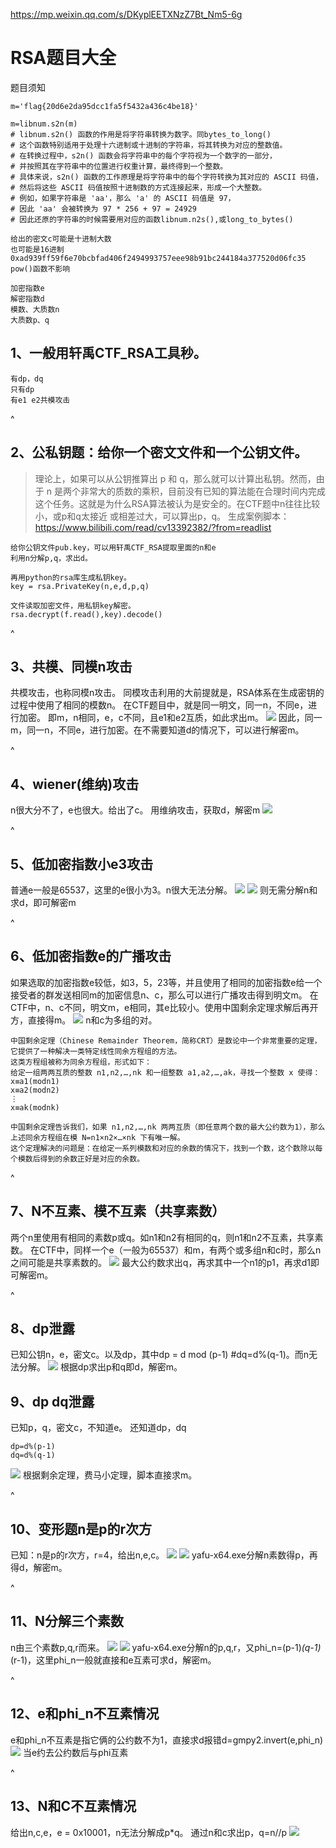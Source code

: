 
<https://mp.weixin.qq.com/s/DKyplEETXNzZ7Bt_Nm5-6g>
# **RSA题目大全**
题目须知
```
m='flag{20d6e2da95dcc1fa5f5432a436c4be18}'

m=libnum.s2n(m)
# libnum.s2n() 函数的作用是将字符串转换为数字。同bytes_to_long()
# 这个函数特别适用于处理十六进制或十进制的字符串，将其转换为对应的整数值。
# 在转换过程中，s2n() 函数会将字符串中的每个字符视为一个数字的一部分，
# 并按照其在字符串中的位置进行权重计算，最终得到一个整数。
# 具体来说，s2n() 函数的工作原理是将字符串中的每个字符转换为其对应的 ASCII 码值，
# 然后将这些 ASCII 码值按照十进制数的方式连接起来，形成一个大整数。
# 例如，如果字符串是 'aa'，那么 'a' 的 ASCII 码值是 97，
# 因此 'aa' 会被转换为 97 * 256 + 97 = 24929
# 因此还原的字符串的时候需要用对应的函数libnum.n2s(),或long_to_bytes()

给出的密文c可能是十进制大数
也可能是16进制0xad939ff59f6e70bcbfad406f2494993757eee98b91bc244184a377520d06fc35
pow()函数不影响

加密指数e
解密指数d
模数、大质数n
大质数p、q
```


## **1、一般用轩禹CTF_RSA工具秒。**
```
有dp，dq
只有dp
有e1 e2共模攻击
```



^
## **2、公私钥题：给你一个密文文件和一个公钥文件。**
>理论上，如果可以从公钥推算出 p 和 q，那么就可以计算出私钥。然而，由于 n 是两个非常大的质数的乘积，目前没有已知的算法能在合理时间内完成这个任务。这就是为什么RSA算法被认为是安全的。在CTF题中n往往比较小，或p和q太接近 或相差过大，可以算出p，q。
生成案例脚本：<https://www.bilibili.com/read/cv13392382/?from=readlist>
```
给你公钥文件pub.key，可以用轩禹CTF_RSA提取里面的n和e
利用n分解p,q，求出d。

再用python的rsa库生成私钥key。
key = rsa.PrivateKey(n,e,d,p,q)

文件读取加密文件，用私钥key解密。
rsa.decrypt(f.read(),key).decode()
```

^
## **3、共模、同模n攻击**
共模攻击，也称同模n攻击。
同模攻击利用的大前提就是，RSA体系在生成密钥的过程中使用了相同的模数n。
在CTF题目中，就是同一明文，同一n，不同e，进行加密。
即m，n相同，e，c不同，且e1和e2互质，如此求出m。
![](.topwrite/assets/image_1732605794324.png)
因此，同一m，同一n，不同e，进行加密。在不需要知道d的情况下，可以进行解密m。


^
## **4、wiener(维纳)攻击**
n很大分不了，e也很大。给出了c。
用维纳攻击，获取d，解密m
![](.topwrite/assets/image_1732607232966.png)


^
## **5、低加密指数小e3攻击**
普通e一般是65537，这里的e很小为3。n很大无法分解。
![](.topwrite/assets/image_1732610710952.png)
![](.topwrite/assets/image_1732610739045.png)
则无需分解n和求d，即可解密m


^
## **6、低加密指数e的广播攻击**
如果选取的加密指数e较低，如3，5，23等，并且使用了相同的加密指数e给一个接受者的群发送相同m的加密信息n、c，那么可以进行广播攻击得到明文m。
在CTF中，n、c不同，明文m，e相同，其e比较小。使用中国剩余定理求解后再开方，直接得m。
![](.topwrite/assets/image_1732612608655.png)
n和c为多组的对。
```
中国剩余定理（Chinese Remainder Theorem，简称CRT）是数论中一个非常重要的定理，它提供了一种解决一类特定线性同余方程组的方法。
这类方程组被称为同余方程组，形式如下：
给定一组两两互质的整数 n1​,n2​,…,nk​ 和一组整数 a1​,a2​,…,ak​，寻找一个整数 x 使得：
x≡a1​(modn1​) 
x≡a2​(modn2​) 
⋮
x≡ak​(modnk​)

中国剩余定理告诉我们，如果 n1​,n2​,…,nk​ 两两互质（即任意两个数的最大公约数为1），那么上述同余方程组在模 N=n1​×n2​×…×nk​ 下有唯一解。
这个定理解决的问题是：在给定一系列模数和对应的余数的情况下，找到一个数，这个数除以每个模数后得到的余数正好是对应的余数。
```

^
## **7、N不互素、模不互素（共享素数）**
两个n里使用有相同的素数p或q。如n1和n2有相同的q，则n1和n2不互素，共享素数。
在CTF中，同样一个e（一般为65537）和m，有两个或多组n和c时，那么n之间可能是共享素数的。
![](.topwrite/assets/image_1732620396104.png)
最大公约数求出q，再求其中一个n1的p1，再求d1即可解密m。

^
## **8、dp泄露**
已知公钥n，e，密文c。以及dp，其中dp = d mod (p-1)  #dq=d%(q-1)。而n无法分解。
![](.topwrite/assets/image_1732620872166.png)
根据dp求出p和q即d，解密m。

## **9、dp dq泄露**
已知p，q，密文c，不知道e。
还知道dp，dq
```
dp=d%(p-1)
dq=d%(q-1)
```
![](.topwrite/assets/image_1732621477300.png)
根据剩余定理，费马小定理，脚本直接求m。



^
## **10、变形题n是p的r次方**
已知：n是p的r次方，r=4，给出n,e,c。
![](.topwrite/assets/image_1732622957160.png)
![](.topwrite/assets/image_1732623371189.png)
yafu-x64.exe分解n素数得p，再得d，解密m。

^
## **11、N分解三个素数**
n由三个素数p,q,r而来。
![](.topwrite/assets/image_1732624975970.png)
![](.topwrite/assets/image_1732625015423.png)
yafu-x64.exe分解n的p,q,r，又phi_n=(p-1)*(q-1)*(r-1)，这里phi_n一般就直接和e互素可求d，解密m。

^
## **12、e和phi_n不互素情况**
e和phi_n不互素是指它俩的公约数不为1，直接求d报错d=gmpy2.invert(e,phi_n)
![](.topwrite/assets/image_1732625831194.png)
当e约去公约数后与phi互素


^
## **13、N和C不互素情况**
给出n,c,e，e = 0x10001，n无法分解成p*q。
通过n和c求出p，q=n//p
![](.topwrite/assets/image_1732626491942.png)

